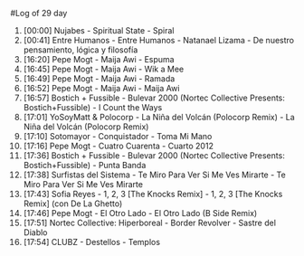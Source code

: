 #Log of 29 day

1. [00:00] Nujabes - Spiritual State - Spiral
1. [00:41] Entre Humanos - Entre Humanos - Natanael Lizama - De nuestro pensamiento, lógica y filosofía
1. [16:20] Pepe Mogt - Maija Awi - Espuma
1. [16:45] Pepe Mogt - Maija Awi - Wik a Mee
1. [16:49] Pepe Mogt - Maija Awi - Ramada
1. [16:52] Pepe Mogt - Maija Awi - Maija Awi
1. [16:57] Bostich + Fussible - Bulevar 2000 (Nortec Collective Presents: Bostich+Fussible) - I Count the Ways
1. [17:01] YoSoyMatt & Polocorp - La Niña del Volcán (Polocorp Remix) - La Niña del Volcán (Polocorp Remix)
1. [17:10] Sotomayor - Conquistador - Toma Mi Mano
1. [17:16] Pepe Mogt - Cuatro Cuarenta - Cuarto 2012
1. [17:36] Bostich + Fussible - Bulevar 2000 (Nortec Collective Presents: Bostich+Fussible) - Punta Banda
1. [17:38] Surfistas del Sistema - Te Miro Para Ver Si Me Ves Mirarte - Te Miro Para Ver Si Me Ves Mirarte
1. [17:43] Sofia Reyes - 1, 2, 3 [The Knocks Remix] - 1, 2, 3 [The Knocks Remix] (con De La Ghetto)
1. [17:46] Pepe Mogt - El Otro Lado - El Otro Lado (B Side Remix)
1. [17:51] Nortec Collective: Hiperboreal - Border Revolver - Sastre del Diablo
1. [17:54] CLUBZ - Destellos - Templos
